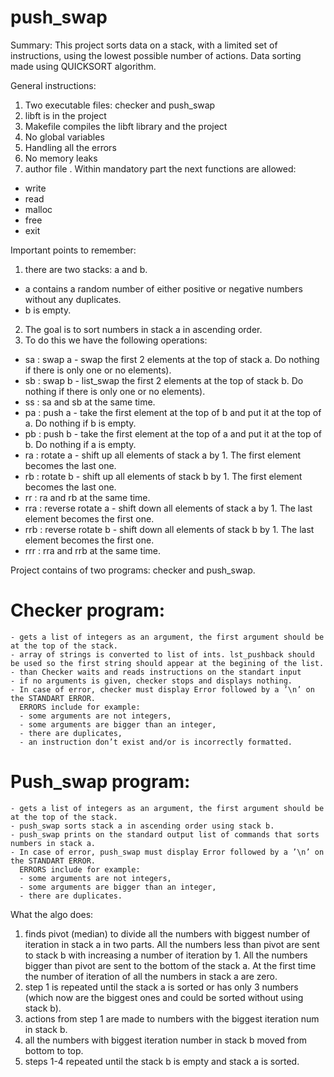 # push_swap
Summary: This project sorts data on a stack, with a limited set of instructions, using the lowest possible number of actions. Data sorting made using QUICKSORT algorithm.

General instructions:

1. Two executable files: checker and push_swap
2. libft is in the project
3. Makefile compiles the libft library and the project
4. No global variables
5. Handling all the errors
6. No memory leaks
7. author file
. Within mandatory part the next functions are allowed: 
  - write
  - read
  - malloc
  - free
  - exit
  
  
Important points to remember:

1. there are two stacks: a and b. 
  - a contains a random number of either positive or negative numbers without any duplicates.
  - b is empty.
2. The goal is to sort numbers in stack a in ascending order.
3. To do this we have the following operations:
  - sa : swap a - swap the first 2 elements at the top of stack a. Do nothing if there is only one or no elements).
  - sb : swap b - list_swap the first 2 elements at the top of stack b. Do nothing if there is only one or no elements).
  - ss : sa and sb at the same time.
  - pa : push a - take the first element at the top of b and put it at the top of a. Do nothing if b is empty.
  - pb : push b - take the first element at the top of a and put it at the top of b. Do nothing if a is empty.
  - ra : rotate a - shift up all elements of stack a by 1. The first element becomes the last one.
  - rb : rotate b - shift up all elements of stack b by 1. The first element becomes the last one.
  - rr : ra and rb at the same time.
  - rra : reverse rotate a - shift down all elements of stack a by 1. The last element becomes the first one.
  - rrb : reverse rotate b - shift down all elements of stack b by 1. The last element becomes the first one.
  - rrr : rra and rrb at the same time.
  
Project contains of two programs: checker and push_swap. 

# Checker program:
  
  
    - gets a list of integers as an argument, the first argument should be at the top of the stack.
    - array of strings is converted to list of ints. lst_pushback should be used so the first string should appear at the begining of the list.
    - than Checker waits and reads instructions on the standart input 
    - if no arguments is given, checker stops and displays nothing. 
    - In case of error, checker must display Error followed by a ’\n’ on the STANDART ERROR.
      ERRORS include for example: 
      - some arguments are not integers, 
      - some arguments are bigger than an integer, 
      - there are duplicates, 
      - an instruction don’t exist and/or is incorrectly formatted.
  
 # Push_swap program:
  
  
    - gets a list of integers as an argument, the first argument should be at the top of the stack.
    - push_swap sorts stack a in ascending order using stack b.
    - push_swap prints on the standard output list of commands that sorts numbers in stack a.
    - In case of error, push_swap must display Error followed by a ’\n’ on the STANDART ERROR.
      ERRORS include for example: 
      - some arguments are not integers, 
      - some arguments are bigger than an integer, 
      - there are duplicates.
      
What the algo does:
1. finds pivot (median) to divide all the numbers with biggest number of iteration in stack a in two parts. All the numbers less than pivot are sent to stack b with increasing a number of iteration by 1. All the numbers bigger than pivot are sent to the bottom of the stack a. At the first time the number of iteration of all the numbers in stack a are zero.
2. step 1 is repeated until the stack a is sorted or has only 3 numbers (which now are the biggest ones and could be sorted without using stack b).
3. actions from step 1 are made to numbers with the biggest iteration num in stack b.
4. all the numbers with biggest iteration number in stack b moved from bottom to top.
5. steps 1-4 repeated until the stack b is empty and stack a is sorted.

  
  

